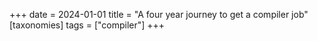 +++
date = 2024-01-01
title = "A four year journey to get a compiler job"
[taxonomies]
tags = ["compiler"]
+++
